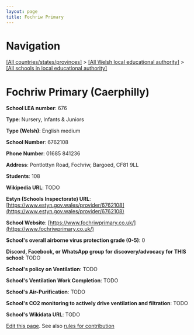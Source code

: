 ```yaml
---
layout: page
title: Fochriw Primary
---
```

# Navigation

[[All countries/states/provinces]](../../..) > [[All Welsh local educational authority]](../..) > [[All schools in local educational authority]](..)

# Fochriw Primary (Caerphilly)

**School LEA number**: 676

**Type**: Nursery, Infants & Juniors

**Type (Welsh)**: English medium

**School Number**: 6762108

**Phone Number**: 01685 841236

**Address**: Pontlottyn Road, Fochriw, Bargoed, CF81 9LL

**Students**: 108

**Wikipedia URL**: TODO

**Estyn (Schools Inspectorate) URL**: [https://www.estyn.gov.wales/provider/6762108](https://www.estyn.gov.wales/provider/6762108)

**School Website**: [https://www.fochriwprimary.co.uk/](https://www.fochriwprimary.co.uk/)

**School's overall airborne virus protection grade (0-5)**: 0

**Discord, Facebook, or WhatsApp group for discovery/advocacy for THIS school**: TODO

**School's policy on Ventilation**: TODO

**School's Ventilation Work Completion**: TODO

**School's Air-Purification**: TODO

**School's CO2 monitoring to actively drive ventilation and filtration**: TODO

**School's Wikidata URL**: TODO




[Edit this page](https://github.com/ventilate-schools/Wales/edit/prif/./Caerphilly/Fochriw_Primary.md). See also [rules for contribution](../../../contribution-rules/)